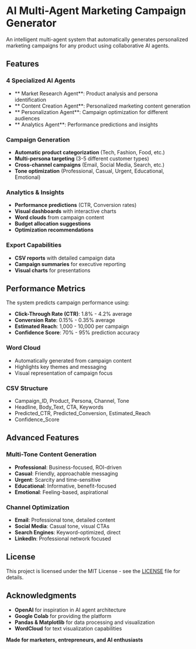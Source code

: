#  AI Multi-Agent Marketing Campaign Generator
An intelligent multi-agent system that automatically generates personalized marketing campaigns for any product using collaborative AI agents. 

## Features

###  **4 Specialized AI Agents**
- ** Market Research Agent**: Product analysis and persona identification
- ** Content Creation Agent**: Personalized marketing content generation
- ** Personalization Agent**: Campaign optimization for different audiences
- ** Analytics Agent**: Performance predictions and insights

###  **Campaign Generation**
- **Automatic product categorization** (Tech, Fashion, Food, etc.)
- **Multi-persona targeting** (3-5 different customer types)
- **Cross-channel campaigns** (Email, Social Media, Search, etc.)
- **Tone optimization** (Professional, Casual, Urgent, Educational, Emotional)

###  **Analytics & Insights**
- **Performance predictions** (CTR, Conversion rates)
- **Visual dashboards** with interactive charts
- **Word clouds** from campaign content
- **Budget allocation suggestions**
- **Optimization recommendations**

###  **Export Capabilities**
- **CSV reports** with detailed campaign data
- **Campaign summaries** for executive reporting
- **Visual charts** for presentations

##  Performance Metrics

The system predicts campaign performance using:

- **Click-Through Rate (CTR)**: 1.8% - 4.2% average
- **Conversion Rate**: 0.15% - 0.35% average  
- **Estimated Reach**: 1,000 - 10,000 per campaign
- **Confidence Score**: 70% - 95% prediction accuracy

### Word Cloud
- Automatically generated from campaign content
- Highlights key themes and messaging
- Visual representation of campaign focus

### CSV Structure
- Campaign_ID, Product, Persona, Channel, Tone
- Headline, Body_Text, CTA, Keywords
- Predicted_CTR, Predicted_Conversion, Estimated_Reach
- Confidence_Score

##  Advanced Features

### Multi-Tone Content Generation
- **Professional**: Business-focused, ROI-driven
- **Casual**: Friendly, approachable messaging
- **Urgent**: Scarcity and time-sensitive
- **Educational**: Informative, benefit-focused
- **Emotional**: Feeling-based, aspirational

### Channel Optimization
- **Email**: Professional tone, detailed content
- **Social Media**: Casual tone, visual CTAs
- **Search Engines**: Keyword-optimized, direct
- **LinkedIn**: Professional network focused

##  License

This project is licensed under the MIT License - see the [LICENSE](LICENSE) file for details.

##  Acknowledgments

- **OpenAI** for inspiration in AI agent architecture
- **Google Colab** for providing the platform
- **Pandas & Matplotlib** for data processing and visualization
- **WordCloud** for text visualization capabilities

**Made for marketers, entrepreneurs, and AI enthusiasts**

